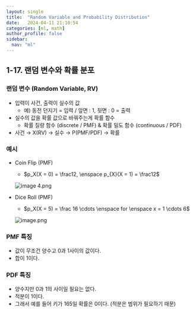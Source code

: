```yaml
---
layout: single
title:  "Random Variable and Probability Distribution"
date:   2024-04-11 21:10:54 
categories: [ml, math]
author_profile: false
sidebar:
  nav: "ml"
---
```

## 1-17. 랜덤 변수와 확률 분포

### 랜덤 변수 (Random Variable, RV)

- 입력이 사건, 출력이 실수의 값
    - 예) 동전 던지기 = 입력 / 앞면 : 1, 뒷면 : 0 = 출력
- 실수의 값을 확률 값으로 바꿔주는게 확률 함수
    - 확률 질량 함수 (discrete / PMF) & 확률 밀도 함수 (continuous / PDF)
- 사건 → X(RV) → 실수 → P(PMF/PDF) → 확률

### 예시

- Coin Flip (PMF)
    - $p_X(X = 0) = \frac12, \enspace p_{X}(X = 1) = \frac12$
    
    ![image 4.png](1.%20Basic%20Math/images/image%204.png)
    
- Dice Roll (PMF)
    - $p_X(X = 5) = \frac 16 \cdots \enspace for \enspace x = 1 \cdots 6$
    
    ![image.png](1.%20Basic%20Math/images/image%201%202.png)
    

### PMF 특징

- 값이 무조건 양수고 0과 1사이의 값이다.
- 합이 1이다.

### PDF 특징

- 양수지만 0과 1의 사이일 필요는 없다.
- 적분이 1이다.
- 그래서 예를 들어 키가 165일 확률은 0이다. (적분은 범위가 필요하기 때문)